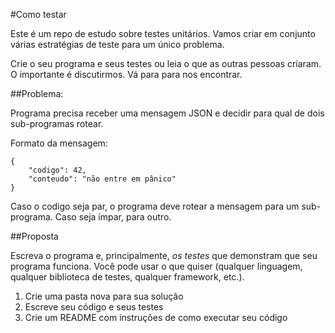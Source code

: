 #Como testar

Este é um repo de estudo sobre testes unitários. Vamos criar
em conjunto várias estratégias de teste para um único problema.

Crie o seu programa e seus testes ou leia o que as outras pessoas
criaram. O importante é discutirmos. Vá para <o canal gitter> para
nos encontrar.

##Problema:

Programa precisa receber uma mensagem JSON e decidir para
qual de dois sub-programas rotear.

Formato da mensagem:

    {
        "codigo": 42,
        "conteudo": "não entre em pânico"
    }

Caso o codigo seja par, o programa deve rotear a mensagem para
um sub-programa. Caso seja ímpar, para outro.

##Proposta

Escreva o programa e, principalmente, _os testes_ que demonstram
que seu programa funciona. Você pode usar o que quiser (qualquer
linguagem, qualquer biblioteca de testes, qualquer framework,
etc.).

1. Crie uma pasta nova para sua solução
2. Escreve seu código e seus testes
3. Crie um README com instruções de como executar seu código
